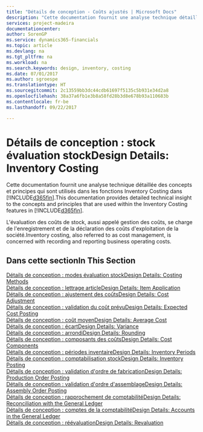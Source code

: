 ```yaml
---
title: "Détails de conception - Coûts ajustés | Microsoft Docs"
description: "Cette documentation fournit une analyse technique détaillée des concepts et principes qui sont utilisés avec les fonctionnalités de coûts ajustés dans [!INCLUDE[d365fin](includes/d365fin_md.md)]."
services: project-madeira
documentationcenter: 
author: SorenGP
ms.service: dynamics365-financials
ms.topic: article
ms.devlang: na
ms.tgt_pltfrm: na
ms.workload: na
ms.search.keywords: design, inventory, costing
ms.date: 07/01/2017
ms.author: sgroespe
ms.translationtype: HT
ms.sourcegitcommit: 2c13559bb3dc44cdb61697f5135c5b931e34d2a8
ms.openlocfilehash: 38a37a6fb1e3b8a58fd28b3d8e678b93a110683b
ms.contentlocale: fr-be
ms.lasthandoff: 09/22/2017

---
```

# <a name="design-details-inventory-costing"></a><span data-ttu-id="3681c-103">Détails de conception : stock évaluation stock</span><span class="sxs-lookup"><span data-stu-id="3681c-103">Design Details: Inventory Costing</span></span>
<span data-ttu-id="3681c-104">Cette documentation fournit une analyse technique détaillée des concepts et principes qui sont utilisés dans les fonctions Inventory Costing dans [!INCLUDE[d365fin](includes/d365fin_md.md)].</span><span class="sxs-lookup"><span data-stu-id="3681c-104">This documentation provides detailed technical insight to the concepts and principles that are used within the Inventory Costing features in [!INCLUDE[d365fin](includes/d365fin_md.md)].</span></span>  

<span data-ttu-id="3681c-105">L'évaluation des coûts de stock, aussi appelé gestion des coûts, se charge de l'enregistrement et de la déclaration des coûts d'exploitation de la société.</span><span class="sxs-lookup"><span data-stu-id="3681c-105">Inventory costing, also referred to as cost management, is concerned with recording and reporting business operating costs.</span></span>  

## <a name="in-this-section"></a><span data-ttu-id="3681c-106">Dans cette section</span><span class="sxs-lookup"><span data-stu-id="3681c-106">In This Section</span></span>  
[<span data-ttu-id="3681c-107">Détails de conception : modes évaluation stock</span><span class="sxs-lookup"><span data-stu-id="3681c-107">Design Details: Costing Methods</span></span>](design-details-costing-methods.md)  
[<span data-ttu-id="3681c-108">Détails de conception : lettrage article</span><span class="sxs-lookup"><span data-stu-id="3681c-108">Design Details: Item Application</span></span>](design-details-item-application.md)  
[<span data-ttu-id="3681c-109">Détails de conception : ajustement des coûts</span><span class="sxs-lookup"><span data-stu-id="3681c-109">Design Details: Cost Adjustment</span></span>](design-details-cost-adjustment.md)  
[<span data-ttu-id="3681c-110">Détails de conception : validation du coût prévu</span><span class="sxs-lookup"><span data-stu-id="3681c-110">Design Details: Expected Cost Posting</span></span>](design-details-expected-cost-posting.md)  
[<span data-ttu-id="3681c-111">Détails de conception : coût moyen</span><span class="sxs-lookup"><span data-stu-id="3681c-111">Design Details: Average Cost</span></span>](design-details-average-cost.md)  
[<span data-ttu-id="3681c-112">Détails de conception : écart</span><span class="sxs-lookup"><span data-stu-id="3681c-112">Design Details: Variance</span></span>](design-details-variance.md)  
[<span data-ttu-id="3681c-113">Détails de conception : arrondi</span><span class="sxs-lookup"><span data-stu-id="3681c-113">Design Details: Rounding</span></span>](design-details-rounding.md)  
[<span data-ttu-id="3681c-114">Détails de conception : composants des coûts</span><span class="sxs-lookup"><span data-stu-id="3681c-114">Design Details: Cost Components</span></span>](design-details-cost-components.md)  
[<span data-ttu-id="3681c-115">Détails de conception : périodes inventaire</span><span class="sxs-lookup"><span data-stu-id="3681c-115">Design Details: Inventory Periods</span></span>](design-details-inventory-periods.md)  
[<span data-ttu-id="3681c-116">Détails de conception : comptabilisation stock</span><span class="sxs-lookup"><span data-stu-id="3681c-116">Design Details: Inventory Posting</span></span>](design-details-inventory-posting.md)  
[<span data-ttu-id="3681c-117">Détails de conception : validation d'ordre de fabrication</span><span class="sxs-lookup"><span data-stu-id="3681c-117">Design Details: Production Order Posting</span></span>](design-details-production-order-posting.md)  
[<span data-ttu-id="3681c-118">Détails de conception : validation d'ordre d'assemblage</span><span class="sxs-lookup"><span data-stu-id="3681c-118">Design Details: Assembly Order Posting</span></span>](design-details-assembly-order-posting.md)  
[<span data-ttu-id="3681c-119">Détails de conception : rapprochement de comptabilité</span><span class="sxs-lookup"><span data-stu-id="3681c-119">Design Details: Reconciliation with the General Ledger</span></span>](design-details-reconciliation-with-the-general-ledger.md)  
[<span data-ttu-id="3681c-120">Détails de conception : comptes de la comptabilité</span><span class="sxs-lookup"><span data-stu-id="3681c-120">Design Details: Accounts in the General Ledger</span></span>](design-details-accounts-in-the-general-ledger.md)  
[<span data-ttu-id="3681c-121">Détails de conception : réévaluation</span><span class="sxs-lookup"><span data-stu-id="3681c-121">Design Details: Revaluation</span></span>](design-details-revaluation.md)


